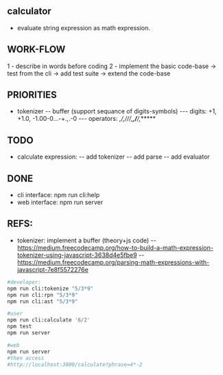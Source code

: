 calculator
---
- evaluate string expression as math expression.

WORK-FLOW
---------
1 - describe in words before coding
2 - implement the basic code-base -> test from the cli -> add test suite -> extend the code-base

PRIORITIES
----
- tokenizer 
-- buffer (support sequance of digits-symbols)
--- digits: +1, +1.0, -1.00-0...-+.,.-0
--- operators: *,/,///,**,/**/,******

TODO
---
- calculate expression:
-- add tokenizer
-- add parse 
-- add evaluator 

DONE
------
- cli interface: npm run cli:help
- web interface: npm run server

REFS:
-----
-  tokenizer: implement a buffer (theory+js code)
-- https://medium.freecodecamp.org/how-to-build-a-math-expression-tokenizer-using-javascript-3638d4e5fbe9
-- https://medium.freecodecamp.org/parsing-math-expressions-with-javascript-7e8f5572276e


```bash
#developer:
npm run cli:tokenize "5/3*9"
npm run cli:rpn "5/3*9"
npm run cli:ast "5/3*9"

#user
npm run cli:calculate '6/2'
npm test
npm run server

#web
npm run server
#then access
#http://localhost:3000/calculate?phrase=4*-2
```
